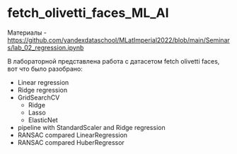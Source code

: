 # fetch_olivetti_faces_ML_AI
Материалы - https://github.com/yandexdataschool/MLatImperial2022/blob/main/Seminars/lab_02_regression.ipynb

В лабораторной представлена работа с датасетом fetch olivetti faces, вот что было разобрано:
- Linear regression
- Ridge regression
- GridSearchCV
  - Ridge
  - Lasso
  - ElasticNet
- pipeline with StandardScaler and  Ridge regression
- RANSAC compared LinearRegression
- RANSAC compared HuberRegressor
